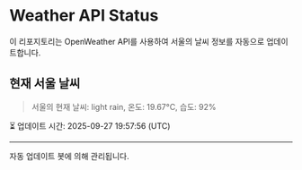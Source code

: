 
# Weather API Status

이 리포지토리는 OpenWeather API를 사용하여 서울의 날씨 정보를 자동으로 업데이트합니다.

## 현재 서울 날씨
> 서울의 현재 날씨: light rain, 온도: 19.67°C, 습도: 92%

⏳ 업데이트 시간: 2025-09-27 19:57:56 (UTC)

---
자동 업데이트 봇에 의해 관리됩니다.
